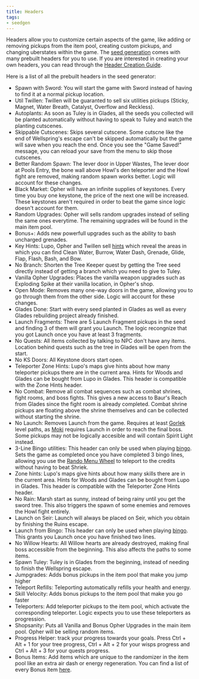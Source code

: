 ```yaml
---
title: Headers
tags:
- seedgen
---
```


Headers allow you to customize certain aspects of the game, like adding or removing pickups from the item pool, creating custom pickups, and changing uberstates within the game. The [seed generation](/seedgen) comes with many prebuilt headers for you to use. If you are interested in creating your own headers, you can read through the [Header Creation Guide](https://docs.google.com/document/d/1IR1DHnbtO8rydCLEgFh-yp3iRkzZbFAG-EmR5hxrfmU/edit).

Here is a list of all the prebuilt headers in the seed generator:
* Spawn with Sword: You will start the game with Sword instead of having to find it at a normal pickup location.
* Util Twillen: Twillen will be guaranted to sell six utilities pickups (Sticky, Magnet, Water Breath, Catalyst, Overflow and Reckless).
* Autoplants: As soon as Tuley is in Glades, all the seeds you collected will be planted automatically without having to speak to Tuley and watch the planting cutscenes.
* Skippable Cutscenes: Skips several cutscene. Some cutscne like the end of Wellspring's escape can't be skipped automatically but the game will save when you reach the end. Once you see the "Game Saved!" message, you can reload your save from the menu to skip those cutscenes.
* Better Random Spawn: The lever door in Upper Wastes, The lever door at Pools Entry, the bone wall above Howl's den teleporter and the Howl fight are removed, making random spawn works better. Logic will account for these changes.
* Black Market: Opher will have an infinite supplies of keystones. Every time you buy one keystone, the price of the next one will be increased. These keystones aren't required in order to beat the game since logic doesn't account for them.
* Random Upgrades: Opher will sells random upgrades instead of selling the same ones everytime. The remaining upgrades will be found in the main item pool.
* Bonus+: Adds new powerfull upgrades such as the ability to bash uncharged grenades.
* Key Hints: Lupo, Opher and Twillen sell [hints](/features/hints) which reveal the areas in which you can find Clean Water, Burrow, Water Dash, Grenade, Glide, Flap, Flash, Bash, and Bow.
* No Branch: Shorten the Tree Keeper quest by getting the Tree seed directly instead of getting a branch which you need to give to Tuley.
* Vanilla Opher Upgrades: Places the vanilla weapon upgrades such as Exploding Spike at their vanilla location, in Opher's shop.
* Open Mode: Removes many one-way doors in the game, allowing you to go through them from the other side. Logic will account for these changes.
* Glades Done: Start with every seed planted in Glades as well as every Glades rebuilding project already finished.
* Launch Fragments: There are 5 Launch Fragment pickups in the seed and finding 3 of them will grant you Launch. The logic recongnize that you got Launch once you have at least 3 fragments.
* No Quests: All items collected by talking to NPC don't have any items. Location behind quests such as the tree in Glades will be open from the start.
* No KS Doors: All Keystone doors start open.
* Teleporter Zone Hints: Lupo's maps give hints about how many teleporter pickups there are in the current area. Hints for Woods and Glades can be bought from Lupo in Glades. This header is compatible with the Zone Hints header.
* No Combat: Remove all combat sequences such as combat shrines, fight rooms, and boss fights. This gives a new access to Baur's Reach from Glades since the fight room is already completed. Combat shrine pickups are floating above the shrine themselves and can be collected without starting the shrine.
* No Launch: Removes Launch from the game. Requires at least [Gorlek](/seedgen/paths#gorlek) level paths, as [Moki](/seedgen/paths#moki) requires Launch in order to reach the final boss. Some pickups may not be logically accesible and will contain Spirit Light instead.
* 3-Line Bingo utilities: This header can only be used when playing [bingo](/features/multiplayer). Sets the game as completed once you have completed 3 bingo lines, allowing you use the [Rando Menu Wheel](/features/special-commands) to teleport to the credits without having to beat Shriek.
* Zone hints: Lupo's maps give hints about how many skills there are in the current area. Hints for Woods and Glades can be bought from Lupo in Glades. This header is compatible with the Teleporter Zone Hints header.
* No Rain: Marsh start as sunny, instead of being rainy until you get the sword tree. This also triggers the spawn of some enemies and removes the Howl fight entirely.
* Launch on Seir: Launch will always be placed on Seir, which you obtain by finishing the Ruins escape.
* Launch from Bingo: This header can only be used when playing [bingo](/features/multiplayer). This grants you Launch once you have finished two lines.
* No Willow Hearts: All Willow hearts are already destroyed, making final boss accessible from the beginning. This also affects the paths to some items.
* Spawn Tuley: Tuley is in Glades from the beginning, instead of needing to finish the Wellspring escape.
* Jumpgrades: Adds bonus pickups in the item pool that make you jump higher
* Teleport Refills: Teleporting automatically refills your health and energy.
* Skill Velocity: Adds bonus pickups to the item pool that make you go faster
* Teleporters: Add teleporter pickups to the item pool, which activate the corresponding teleporter. Logic expects you to use these teleporters as progression.
* Shopsanity: Puts all Vanilla and Bonus Opher Upgrades in the main item pool. Opher will be selling random items.
* Progress Helper: track your progress towards your goals. Press Ctrl + Alt + 1 for your tree progress, Ctrl + Alt + 2 for your wisps progress and Ctrl + Alt + 3 for your quests progress.
* Bonus Items: Add items which are unique to the randomizer in the item pool like an extra air dash or energy regeneration. You can find a list of every Bonus item [here](/features/new-items).
